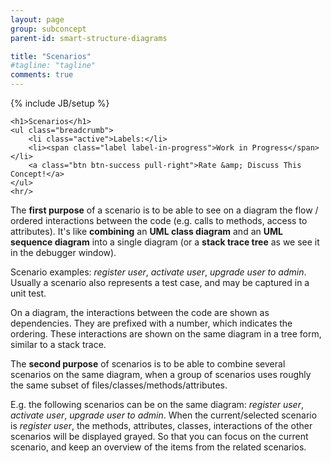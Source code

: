 ```yaml
---
layout: page
group: subconcept
parent-id: smart-structure-diagrams

title: "Scenarios"
#tagline: "tagline"
comments: true
---
```

{% include JB/setup %}

<div>

	<h1>Scenarios</h1>
    <ul class="breadcrumb">
	    <li class="active">Labels:</li>
	    <li><span class="label label-in-progress">Work in Progress</span></li>
	    <a class="btn btn-success pull-right">Rate &amp; Discuss This Concept!</a>
    </ul>
    <hr/>
</div>

The **first purpose** of a scenario is to be able to see on a diagram the flow / ordered interactions between the code (e.g. calls to methods, access to attributes). It's like **combining** an **UML class diagram** and an **UML sequence diagram** into a single diagram (or a **stack trace tree** as we see it in the debugger window). 

<div class="alert alert-info">
Scenario examples: <em>register user</em>, <em>activate user</em>, <em>upgrade user to admin</em>. Usually a scenario also represents a test case, and may be captured in a unit test.
</div>

On a diagram, the interactions between the code are shown as dependencies. They are prefixed with a number, which indicates the ordering. These interactions are shown on the same diagram in a tree form, similar to a stack trace. 

The **second purpose** of scenarios is to be able to combine several scenarios on the same diagram, when a group of scenarios uses roughly the same subset of files/classes/methods/attributes. 

<div class="alert alert-info">
E.g. the following scenarios can be on the same diagram: <em>register user</em>, <em>activate user</em>, <em>upgrade user to admin</em>. When the current/selected scenario is <em>register user</em>, the methods, attributes, classes, interactions of the other scenarios will be displayed grayed. So that you can focus on the current scenario, and keep an overview of the items from the related scenarios.
</div>